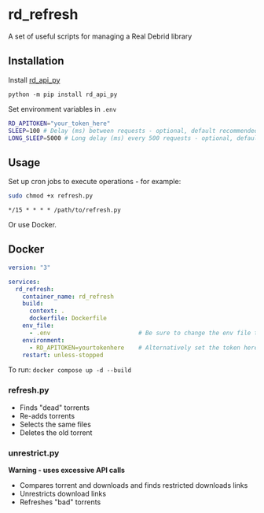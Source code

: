 # rd_refresh

A set of useful scripts for managing a Real Debrid library

## Installation 

Install [rd_api_py](https://github.com/s-krilla/rd_api_py)

```
python -m pip install rd_api_py
```

Set environment variables in `.env`

```bash
RD_APITOKEN="your_token_here"
SLEEP=100 # Delay (ms) between requests - optional, default recommended
LONG_SLEEP=5000 # Long delay (ms) every 500 requests - optional, default recommended
```

## Usage

Set up cron jobs to execute operations - for example:
```bash
sudo chmod +x refresh.py
```

```
*/15 * * * * /path/to/refresh.py
```

Or use Docker. 

## Docker

```yaml
version: "3"

services:
  rd_refresh:
    container_name: rd_refresh
    build:
      context: .
      dockerfile: Dockerfile
    env_file:
      - .env                         # Be sure to change the env file to `.env` and update API Token.
    environment:
      - RD_APITOKEN=yourtokenhere    # Alternatively set the token here instead of .env file. 
    restart: unless-stopped
```
To run: `docker compose up -d --build`

### refresh.py

- Finds "dead" torrents
- Re-adds torrents
- Selects the same files
- Deletes the old torrent

### unrestrict.py 

**Warning - uses excessive API calls**

- Compares torrent and downloads and finds restricted downloads links
- Unrestricts download links
- Refreshes "bad" torrents

